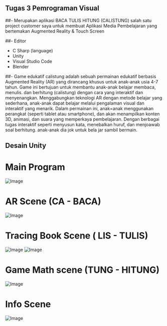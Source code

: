 ## Tugas 3 Pemrograman Visual
##- Merupakan aplikasi BACA TULIS HITUNG (CALISTUNG) salah satu project customer saya untuk membuat Aplikasi Media Pembelajaran yang bertemakan Augmented Reality & Touch Screen

##- Editor
- C Sharp (language)
- Unity
- Visual Studio Code
- Blender 

##-
Game edukatif calistung adalah sebuah permainan edukatif berbasis Augmented Reality (AR) yang dirancang khusus untuk anak-anak usia 4-7 tahun. Game ini bertujuan untuk membantu anak-anak belajar membaca, menulis. dan berhitung (calistung) dengan cara yang interaktif dan menyenangkan. Menggabungkan teknologi AR dengan metode belajar yang sederhana, anak-anak dapat belajar melalui pengalaman visual dan interaktif yang menarik. Dalam permainan ini, anak=anak menggunakan perangkat (seperti tablet atau smartphone), dan akan menampilkan konten 3D, animasi, dan suara yang memperkaya pembelajaran. Dengan berbagai tugas interaktif seperti menyusun kata, menebalkan huruf, dan menjoawab soal berhitung. anak-anak dia jok untuk bela jar sambil bermain.

## Desain Unity
# Main Program
![Image](https://github.com/user-attachments/assets/2f4ee4a1-18ff-479e-95cc-908e32b45068)
# AR Scene (CA - BACA)
![Image](https://github.com/user-attachments/assets/b8063804-cc4c-4966-9417-f7cb28d659a5)
# Tracing Book Scene ( LIS - TULIS)
![Image](https://github.com/user-attachments/assets/44cf211b-8d83-4245-8e27-e6c81027da8e)
![Image](https://github.com/user-attachments/assets/03fd99c9-c8b3-4ebb-9ca8-e038eb58b6f5)
# Game Math scene (TUNG - HITUNG)
![Image](https://github.com/user-attachments/assets/9738d216-a779-428b-94b7-77d090747c0e)
# Info Scene 
![Image](https://github.com/user-attachments/assets/7bf86ff0-8ca2-4bec-bb5a-cbed1fa410fe)

